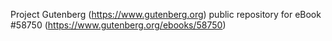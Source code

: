 Project Gutenberg (https://www.gutenberg.org) public repository for
eBook #58750 (https://www.gutenberg.org/ebooks/58750)
